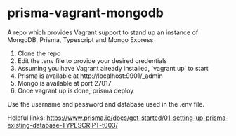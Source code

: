 # prisma-vagrant-mongodb
A repo which provides Vagrant support to stand up an instance of MongoDB, Prisma, Typescript and Mongo Express

1. Clone the repo
2. Edit the .env file to provide your desired credentials
3. Assuming you have Vagrant already installed, 'vagrant up' to start
4. Prisma is available at http://localhost:9901/_admin
5. Mongo is available at port 27017
7. Once vagrant up is done, prisma deploy

Use the username and password and database used in the .env file.

Helpful links:
https://www.prisma.io/docs/get-started/01-setting-up-prisma-existing-database-TYPESCRIPT-t003/






